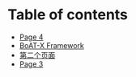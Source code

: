 # Table of contents

* [Page 4](README.md)
* [BoAT-X Framework](<README (1).md>)
* [第二个页面](di-er-ge-ye-mian.md)
* [Page 3](page-3.md)
